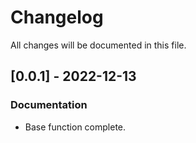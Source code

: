 # Changelog

All changes will be documented in this file.

## [0.0.1] - 2022-12-13

### Documentation

- Base function complete.
